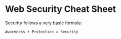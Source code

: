 # Web Security Cheat Sheet

Security follows a very basic formula:

    Awareness + Protection = Security

